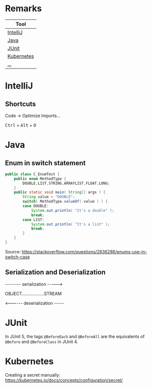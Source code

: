 # Remarks

| Tool                          |
| ----------------------------- |
| [IntelliJ](#IntelliJ)         |
| [Java](#Java)                 |
| [JUnit](#junit)               |
| [Kubernetes](#Kubernetes)     |
| [...](#...)                   |

# IntelliJ
## Shortcuts
Code → Optimize Imports...

<kbd>Ctrl</kbd> + <kbd>Alt</kbd> + <kbd>O</kbd>


# Java
## Enum in switch statement

```java
public class C_EnumTest {
    public enum MethodType {
        DOUBLE,LIST,STRING,ARRAYLIST,FLOAT,LONG;
    }
    public static void main( String[] args ) {
        String value = "DOUBLE";
        switch( MethodType.valueOf( value ) ) {
        case DOUBLE:
            System.out.println( "It's a double" );
            break;
        case LIST:
            System.out.println( "It's a list" );
            break;
        }
    }
}
```
Source: https://stackoverflow.com/questions/2836286/enums-use-in-switch-case

## Serialization and Deserialization

-------- serialization ----->

OBJECT..................STREAM

<------ deserialization -----

    

# JUnit

In JUnit 5, the tags `@BeforeEach` and `@BeforeAll` are the equivalents of `@Before` and `@BeforeClass` in JUnit 4.


# Kubernetes

Creating a secret manually: https://kubernetes.io/docs/concepts/configuration/secret/
